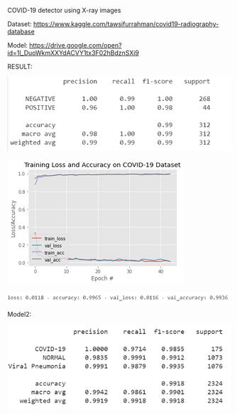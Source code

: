 COVID-19 detector using X-ray images

Dataset: https://www.kaggle.com/tawsifurrahman/covid19-radiography-database

Model: https://drive.google.com/open?id=1l_DuoWkmXXYdACVY1tx3F02hBdznSXi9

RESULT:

![RESULT](https://github.com/ffyyytt/covid-19/blob/master/IMG1.png)

![RESULT](https://github.com/ffyyytt/covid-19/blob/master/IMG2.png)

![RESULT](https://github.com/ffyyytt/covid-19/blob/master/IMG3.png)

Model2:

![RESULT](https://github.com/ffyyytt/covid-19/blob/master/IMG4.png)
